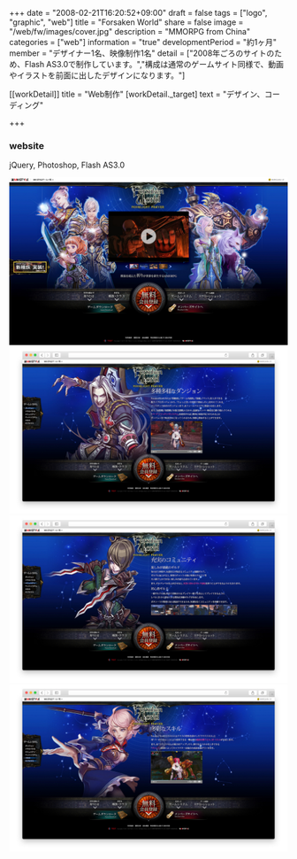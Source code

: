 +++
date = "2008-02-21T16:20:52+09:00"
draft = false
tags = ["logo", "graphic", "web"]
title = "Forsaken World"
share = false
image = "/web/fw/images/cover.jpg"
description = "MMORPG from China"
categories = ["web"]
information = "true"
developmentPeriod = "約1ヶ月"
member = "デザイナー1名、映像制作1名"
detail = ["2008年ごろのサイトのため、Flash AS3.0で制作しています。","構成は通常のゲームサイト同様で、動画やイラストを前面に出したデザインになります。"]

[[workDetail]]
  title = "Web制作"
  [workDetail._target]
    text = "デザイン、コーディング"

+++

### website

jQuery, Photoshop, Flash AS3.0

![](images/cover.jpg)
![](images/fw_00.jpg)
![](images/fw_01.jpg)
![](images/fw_02.jpg)

